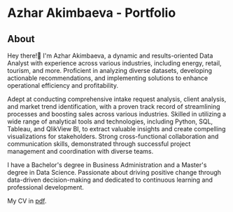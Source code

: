 # Azhar Akimbaeva - Portfolio

## About

Hey there!👋 I'm Azhar Akimbaeva, a dynamic and results-oriented Data Analyst with experience across various industries, including energy, retail, tourism, and more. Proficient in analyzing diverse datasets, developing actionable recommendations, and implementing solutions to enhance operational efficiency and profitability. 

Adept at conducting comprehensive intake request analysis, client analysis, and market trend identification, with a proven track record of streamlining processes and boosting sales across various industries. Skilled in utilizing a wide range of analytical tools and technologies, including Python, SQL, Tableau, and QlikView BI, to extract valuable insights and create compelling visualizations for stakeholders. Strong cross-functional collaboration and communication skills, demonstrated through successful project management and coordination with diverse teams. 

I have a Bachelor's degree in Business Administration and a Master's degree in Data Science. Passionate about driving positive change through data-driven decision-making and dedicated to continuous learning and professional development.

My CV in [pdf](https://github.com/aakimbaeva/aakimbaeva.github.io/blob/master/src/assets/CV_Azhara.pdf).

